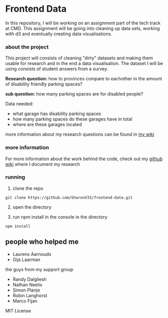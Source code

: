 # Frontend Data

In this repository, I will be working on an assignment part of the tech track at CMD. This assignment will 
be going into cleaning up data sets, working with d3 and eventually creating data visualisations.

### about the project

This project will consists of cleaning "dirty" datasets and making them usable for research and in the end a data visualisation. The dataset I will be using consists of student answers from a survey.

**Research question:** how to provinces compare to eachother in the amount of disability friendly parking spaces?

**sub question:** how many parking spaces are for disabled people?

Data needed:
* what garage has disability parking spaces 
* how many parking spaces do these garages have in total
* where are these garages located

more information about my research questions can be found in [my wiki](https://github.com/SharonV33/functional-programming/wiki/Interesting-insights-in-the-RDW-dataset)

### more information

For more information about the work behind the code, check out my [github wiki](https://github.com/SharonV33/frontend-data/wiki) where I document my research


### running

1. clone the repo
  ```
  git clone https://github.com/SharonV33/frontend-data.git
  ```

2. open the directory

3. run npm install in the console in the directory
```
npm install
```


## people who helped me
* Laurens Aarnouds
* Gijs Laarman

the guys from my support group
* Randy Dalgliesh
* Nathan Neelis
* Simon Planje
* Robin Langhorst
* Marco Fijan

MIT License
